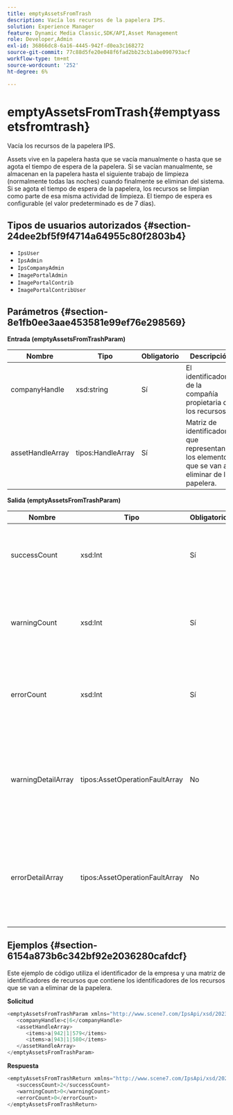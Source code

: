 ```yaml
---
title: emptyAssetsFromTrash
description: Vacía los recursos de la papelera IPS.
solution: Experience Manager
feature: Dynamic Media Classic,SDK/API,Asset Management
role: Developer,Admin
exl-id: 36866dc8-6a16-4445-942f-d0ea3c168272
source-git-commit: 77c88d5fe20e048f6fad2bb23cb1abe090793acf
workflow-type: tm+mt
source-wordcount: '252'
ht-degree: 6%

---
```


# emptyAssetsFromTrash{#emptyassetsfromtrash}

Vacía los recursos de la papelera IPS.

Assets vive en la papelera hasta que se vacía manualmente o hasta que se agota el tiempo de espera de la papelera. Si se vacían manualmente, se almacenan en la papelera hasta el siguiente trabajo de limpieza (normalmente todas las noches) cuando finalmente se eliminan del sistema. Si se agota el tiempo de espera de la papelera, los recursos se limpian como parte de esa misma actividad de limpieza. El tiempo de espera es configurable (el valor predeterminado es de 7 días).

## Tipos de usuarios autorizados {#section-24dee2bf5f9f4714a64955c80f2803b4}

* `IpsUser`
* `IpsAdmin`
* `IpsCompanyAdmin`
* `ImagePortalAdmin`
* `ImagePortalContrib`
* `ImagePortalContribUser`

## Parámetros {#section-8e1fb0ee3aae453581e99ef76e298569}

**Entrada (emptyAssetsFromTrashParam)**

| Nombre | Tipo | Obligatorio | Descripción |
|---|---|---|---|
| companyHandle | xsd:string | Sí | El identificador de la compañía propietaria de los recursos. |
| assetHandleArray | tipos:HandleArray | Sí | Matriz de identificadores que representan los elementos que se van a eliminar de la papelera. |

**Salida (emptyAssetsFromTrashParam)**

| Nombre | Tipo | Obligatorio | Descripción |
|---|---|---|---|
| successCount | xsd:Int | Sí | Número de recursos que se han eliminado correctamente de la papelera. |
| warningCount | xsd:Int | Sí | El número de advertencias generadas cuando la operación intentó vaciar recursos de la papelera. |
| errorCount | xsd:Int | Sí | El número de errores generados cuando la operación intentó vaciar recursos de la papelera. |
| warningDetailArray | tipos:AssetOperationFaultArray | No | Matriz de detalles asociados con los recursos que generaron advertencias cuando la operación intentó vaciarlos de la papelera. |
| errorDetailArray | tipos:AssetOperationFaultArray | No | Matriz de detalles asociados con los recursos que generaron errores cuando la operación intentó vaciarlos de la papelera. |

## Ejemplos {#section-6154a873b6c342bf92e2036280cafdcf}

Este ejemplo de código utiliza el identificador de la empresa y una matriz de identificadores de recursos que contiene los identificadores de los recursos que se van a eliminar de la papelera.

**Solicitud**

```java
<emptyAssetsFromTrashParam xmlns="http://www.scene7.com/IpsApi/xsd/2023-01-15">
   <companyHandle>c|6</companyHandle>
   <assetHandleArray>
      <items>a|942|1|579</items>
      <items>a|943|1|580</items>
   </assetHandleArray>
</emptyAssetsFromTrashParam>
```

**Respuesta**

```java
<emptyAssetsFromTrashReturn xmlns="http://www.scene7.com/IpsApi/xsd/2023-01-15">
   <successCount>2</successCount>
   <warningCount>0</warningCount>
   <errorCount>0</errorCount>
</emptyAssetsFromTrashReturn>
```
